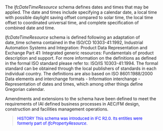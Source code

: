 The _IfcDateTimeResource_ schema defines dates and times that may be applied. The date and times include specifying a calendar date, a local time with possible daylight saving offset compared to solar time, the local time offset to coordinated universal time, and complete specification of combined date and time.   
  
_IfcDateTimeResource_ schema is defined following an adaptation of date_time schema contained in the ISO/CD 10303-41:1992, Industrial Automation Systems and Integration: Product Data Representation and Exchange Part 41: Integrated generic resources: Fundamentals of product description and support. For more information on the definitions as defined in the formal ISO standard please refer to: ISO/IS 10303-41:1994. The formal standard can be obtained through the local publishers of standards in each individual country. The definitions are also based on ISO 8601:1988/2000 Data elements and interchange formats - Information interchange - Representation of dates and times, which among other things define Gregorian calendar.   
  
Amendments and extensions to the schema have been defined to meet the requirements of IAI defined business processes in AEC/FM design, construction and facilities management operations.

> <font size="-1" color="#0000FF">HISTORY This schema was introduced in IFC R2.0. Its entities were formerly
part of <i>IfcPropertyResource</i>.
</font>